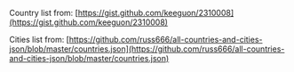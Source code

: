 Country list from:
[https://gist.github.com/keeguon/2310008](https://gist.github.com/keeguon/2310008)

Cities list from:
[https://github.com/russ666/all-countries-and-cities-json/blob/master/countries.json](https://github.com/russ666/all-countries-and-cities-json/blob/master/countries.json)